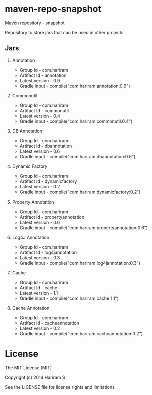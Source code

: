 maven-repo-snapshot
===================
Maven repository - snapshot

Repository to store jars that can be used in other projects

Jars
----
1. Annotation
   - Group Id       - com.hariram
   - Artifact Id    - annotation
   - Latest version - 0.9
   - Gradle input   - compile("com.hariram:annotation:0.9")

2. Commonutil
   - Group Id       - com.hariram
   - Artifact Id    - commonutil
   - Latest version - 0.4
   - Gradle input   - compile("com.hariram:commonutil:0.4")

3. DB Annotation
   - Group Id       - com.hariram
   - Artifact Id    - dbannotation
   - Latest version - 0.6
   - Gradle input   - compile("com.hariram:dbannotation:0.6")

4. Dynamic Factory
   - Group Id       - com.hariram
   - Artifact Id    - dynamicfactory
   - Latest version - 0.2
   - Gradle input   - compile("com.hariram:dynamicfactory:0.2")

5. Property Annotation
   - Group Id       - com.hariram
   - Artifact Id    - propertyannotation
   - Latest version - 0.6
   - Gradle input   - compile("com.hariram:propertyannotation:0.6")
   
6. Log4J Annotation
   - Group Id       - com.hariram
   - Artifact Id    - log4jannotation
   - Latest version - 0.3
   - Gradle input   - compile("com.hariram:log4jannotation:0.3")

7. Cache
   - Group Id       - com.hariram
   - Artifact Id    - cache
   - Latest version - 1.1
   - Gradle input   - compile("com.hariram:cache:1.1")

8. Cache Annotation
   - Group Id       - com.hariram
   - Artifact Id    - cacheannotation
   - Latest version - 0.2
   - Gradle input   - compile("com.hariram:cacheannotation:0.2")

License
==========
The MIT License (MIT)

Copyright (c) 2014 Hariram S

See the LICENSE file for license rights and limitations
